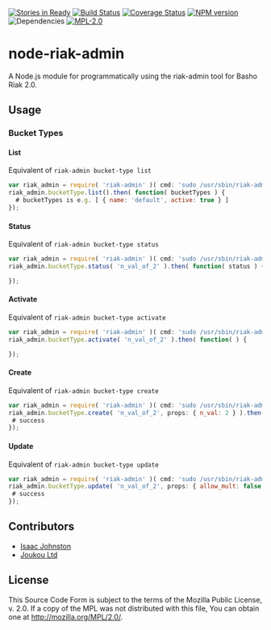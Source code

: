 [![Stories in Ready](https://badge.waffle.io/joukou/node-riak-admin.png?label=ready&title=Ready)](https://waffle.io/joukou/node-riak-admin) [![Build Status](https://travis-ci.org/joukou/node-riak-admin.svg?branch=master)](https://travis-ci.org/joukou/node-riak-admin) [![Coverage Status](https://img.shields.io/coveralls/joukou/node-riak-admin.svg)](https://coveralls.io/r/joukou/node-riak-admin) [![NPM version](https://badge.fury.io/js/riak-admin.svg)](http://badge.fury.io/js/riak-admin) ![Dependencies](https://david-dm.org/joukou/node-riak-admin.png) [![MPL-2.0](http://img.shields.io/badge/license-MPL--2.0-brightgreen.svg)](#license)

node-riak-admin
===============

A Node.js module for programmatically using the riak-admin tool for Basho Riak
2.0.

## Usage

### Bucket Types

#### List

Equivalent of `riak-admin bucket-type list`

```javascript
var riak_admin = require( 'riak-admin' )( cmd: 'sudo /usr/sbin/riak-admin' );
riak_admin.bucketType.list().then( function( bucketTypes ) {
  # bucketTypes is e.g. [ { name: 'default', active: true } ]
});
```

#### Status

Equivalent of `riak-admin bucket-type status`

```javascript
var riak_admin = require( 'riak-admin' )( cmd: 'sudo /usr/sbin/riak-admin' );
riak_admin.bucketType.status( 'n_val_of_2' ).then( function( status ) {

});
```

#### Activate

Equivalent of `riak-admin bucket-type activate`

```javascript
var riak_admin = require( 'riak-admin' )( cmd: 'sudo /usr/sbin/riak-admin' );
riak_admin.bucketType.activate( 'n_val_of_2' ).then( function( ) {

});
```

#### Create

Equivalent of `riak-admin bucket-type create`

```javascript
var riak_admin = require( 'riak-admin' )( cmd: 'sudo /usr/sbin/riak-admin' );
riak_admin.bucketType.create( 'n_val_of_2', props: { n_val: 2 } ).then( function() {
 # success
});
```

#### Update

Equivalent of `riak-admin bucket-type update`

```javascript
var riak_admin = require( 'riak-admin' )( cmd: 'sudo /usr/sbin/riak-admin' );
riak_admin.bucketType.update( 'n_val_of_2', props: { allow_mult: false } ).then( function() {
 # success
});
```

## Contributors

- [Isaac Johnston](https://github.com/superstructor)
- [Joukou Ltd](https://joukou.com)

## License

This Source Code Form is subject to the terms of the Mozilla Public License,
v. 2.0. If a copy of the MPL was not distributed with this file, You can obtain
one at http://mozilla.org/MPL/2.0/.
